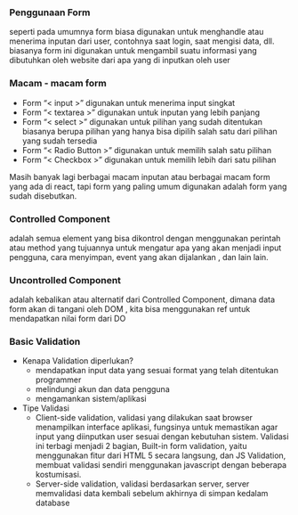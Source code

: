 ### Penggunaan Form

seperti pada umumnya form biasa digunakan untuk menghandle atau menerima inputan dari user, contohnya saat login, saat mengisi data, dll. biasanya form ini digunakan untuk mengambil suatu informasi yang dibutuhkan oleh website dari apa yang di inputkan oleh user

### Macam - macam form

- Form “< input >” digunakan untuk menerima input singkat
- Form “< textarea >” digunakan untuk inputan yang lebih panjang
- Form “< select >” digunakan untuk pilihan yang sudah ditentukan biasanya berupa pilihan yang hanya bisa dipilih salah satu dari pilihan yang sudah tersedia
- Form “< Radio Button >” digunakan untuk memilih salah satu pilihan
- Form “< Checkbox >” digunakan untuk memilih lebih dari satu pilihan

Masih banyak lagi berbagai macam inputan atau berbagai macam form yang ada di react, tapi form yang paling umum digunakan adalah form yang sudah disebutkan.

### Controlled Component

adalah semua element yang bisa dikontrol dengan menggunakan perintah atau method yang tujuannya untuk mengatur apa yang akan menjadi input pengguna, cara menyimpan, event yang akan dijalankan , dan lain lain.

### Uncontrolled Component

adalah kebalikan atau alternatif dari Controlled Component, dimana data form akan di tangani oleh DOM , kita bisa menggunakan ref untuk mendapatkan nilai form dari DO

### Basic Validation

- Kenapa Validation diperlukan?
    - mendapatkan input data yang sesuai format yang telah ditentukan programmer
    - melindungi akun dan data pengguna
    - mengamankan sistem/aplikasi
- Tipe Validasi
    - Client-side validation, validasi yang dilakukan saat browser menampilkan interface aplikasi, fungsinya untuk memastikan agar input yang diinputkan user sesuai dengan kebutuhan sistem. Validasi ini terbagi menjadi 2 bagian, Built-in form validation, yaitu menggunakan fitur dari HTML 5 secara langsung, dan JS Validation, membuat validasi sendiri menggunakan javascript dengan beberapa kostumisasi.
    - Server-side validation, validasi berdasarkan server, server memvalidasi data kembali sebelum akhirnya di simpan kedalam database